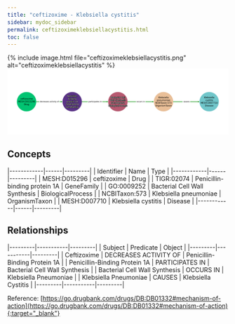 ```yaml
---
title: "ceftizoxime - Klebsiella cystitis"
sidebar: mydoc_sidebar
permalink: ceftizoximeklebsiellacystitis.html
toc: false 
---
```


{% include image.html file="ceftizoximeklebsiellacystitis.png" alt="ceftizoximeklebsiellacystitis" %}![Path Visualization](/images/ceftizoximeklebsiellacystitis.png)

## Concepts

|------------|------|---------|
| Identifier | Name | Type    |
|------------|------|---------|
| MESH:D015296 | ceftizoxime | Drug |
| TIGR:02074 | Penicillin-binding protein 1A | GeneFamily |
| GO:0009252 | Bacterial Cell Wall Synthesis | BiologicalProcess |
| NCBITaxon:573 | Klebsiella pneumoniae | OrganismTaxon |
| MESH:D007710 | Klebsiella cystitis | Disease |
|------------|------|---------|

## Relationships

|---------|-----------|---------|
| Subject | Predicate | Object  |
|---------|-----------|---------|
| Ceftizoxime | DECREASES ACTIVITY OF | Penicillin-Binding Protein 1A |
| Penicillin-Binding Protein 1A | PARTICIPATES IN | Bacterial Cell Wall Synthesis |
| Bacterial Cell Wall Synthesis | OCCURS IN | Klebsiella Pneumoniae |
| Klebsiella Pneumoniae | CAUSES | Klebsiella Cystitis |
|---------|-----------|---------|

Reference: [https://go.drugbank.com/drugs/DB:DB01332#mechanism-of-action](https://go.drugbank.com/drugs/DB:DB01332#mechanism-of-action){:target="_blank"}